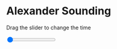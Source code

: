 <h1>Alexander Sounding</h1>
<p>Drag the slider to change the time</p>

<div class="slidecontainer">
<input oninput='setImage(this)' class="slider" type="range" min="0" max="4" value="0" step="1" />
<img id='img'/>
</div>

<script>
var img = document.getElementById('img');
var img_array = ['/assets/images/skwt/skd_alx_wrfout_d01_2020-04-29_12:00:00.png',
'/assets/images/skwt/skd_alx_wrfout_d01_2020-04-29_18:00:00.png',
'/assets/images/skwt/skd_alx_wrfout_d01_2020-04-30_00:00:00.png',
'/assets/images/skwt/skd_alx_wrfout_d01_2020-04-30_06:00:00.png',];
function setImage(obj)
{
        var value = obj.value;
        img.src = img_array[value];

}
</script>
